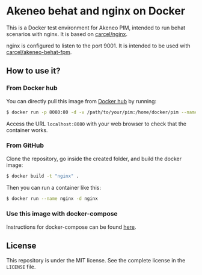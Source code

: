 # Akeneo behat and nginx on Docker

This is a Docker test environment for Akeneo PIM, intended to run behat scenarios with nginx. It is based on [carcel/nginx](https://hub.docker.com/r/carcel/nginx).

nginx is configured to listen to the port 9001. It is intended to be used with [carcel/akeneo-behat-fpm](https://hub.docker.com/r/carcel/akeneo-behat-fpm).

## How to use it?

### From Docker hub

You can directly pull this image from [Docker hub](https://hub.docker.com/r/carcel/akeneo-behat-nginx/) by running:

```bash
$ docker run -p 8080:80 -d -v /path/to/your/pim:/home/docker/pim --name nginx carcel/akeneo-behat-nginx
```

Access the URL `localhost:8080` with your web browser to check that the container works.

### From GitHub

Clone the repository, go inside the created folder, and build the docker image:

```bash
$ docker build -t "nginx" .
```

Then you can run a container like this:

```bash
$ docker run --name nginx -d nginx
```

### Use this image with docker-compose

Instructions for docker-compose can be found [here](https://github.com/damien-carcel/Dockerfiles/blob/php-7.0/COMPOSE.md).

## License

This repository is under the MIT license. See the complete license in the `LICENSE` file.
